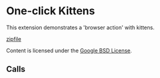 
One-click Kittens
=======

This extension demonstrates a 'browser action' with kittens.

[zipfile](http://developer.chrome.com/extensions/examples/tutorials/getstarted.zip)

Content is licensed under the [Google BSD License](http://code.google.com/google_bsd_license.html).

Calls
-----

